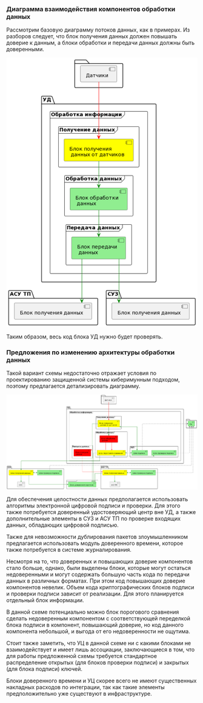 
### Диаграмма взаимодействия компонентов обработки данных

Рассмотрим базовую диаграмму потоков данных, как в примерах. Из разборов следует, что блок получения данных должен повышать доверие к данным, а блоки обработки и передачи данных должны быть доверенными.

![Диаграмма взаимодействия компонентов, как в разборе](../uml/images/basedataproc.png)

Таким образом, весь код блока УД нужно будет проверять.

### Предложения по изменению архитектуры обработки данных

Такой вариант схемы недостаточно отражает условия по проектированию защищенной системы киберимунным подходом, поэтому предлагается детализировать диаграмму.

![Предлагаемые изменения во взаимодействие компонентов](../uml/images/DeviceComponentFlow.png)

Для обеспечения целостности данных предполагается использовать алгоритмы электронной цифровой подписи и проверки. Для этого также потребуется доверенный удостоверяющий центр вне УД, а также дополнительные элементы в СУЗ и АСУ ТП по проверке входящих данных, обладающих цифровой подписью.

Также для невозможности дублирования пакетов злоумышленником предлагается использовать модуль доверенного времени, которое также потребуется в системе журналирования.

Несмотря на то, что доверенных и повышающих доверие компонентов стало больше, однако, были выделены блоки, которые могут остаться недоверенными и могут содержать большую часть кода по передачи данных в различных форматах. При этом код повышающих доверие компонентов невелик. Объем кода криптографических блоков подписи и проверки подписи зависит от реализации. Для этого планируется отдельный блок информации.

В данной схеме потенциально можно блок порогового сравнения сделать недоверенным компонентом с соответствующей переделкой блока подписи в компонент, повышающий доверие, но код данного компонента небольшой, и выгода от его недоверенности не ощутима.

Стоит также заметить, что УЦ в данной схеме ни с какими блоками не взаимодействует и имеет лишь ассоциации, заключающиеся в том, что для работы предложенной схемы требуется стандартное распределение открытых (для блоков проверки подписи) и закрытых (для блока подписи) ключей.

Блоки доверенного времени и УЦ скорее всего не имеют существенных накладных расходов по интеграции, так как такие элементы предположительно уже существуют в инфраструктуре.

